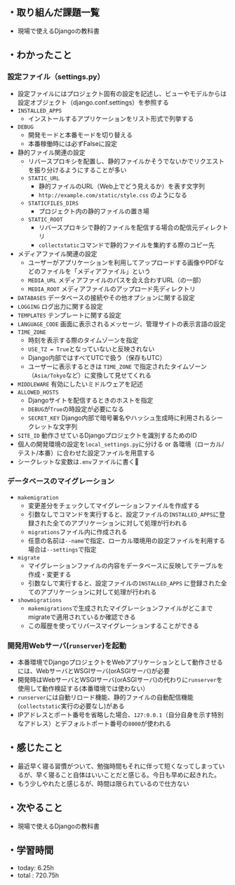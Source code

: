 ## ・取り組んだ課題一覧
- 現場で使えるDjangoの教科書

## ・わかったこと

### 設定ファイル（settings.py）
- 設定ファイルにはプロジェクト固有の設定を記述し、ビューやモデルからは設定オブジェクト（django.conf.settings）を参照する
- `INSTALLED_APPS`
   - インストールするアプリケーションをリスト形式で列挙する
- `DEBUG` 
  - 開発モードと本番モードを切り替える
  - 本番稼働時には必ずFalseに設定
- 静的ファイル関連の設定
  - リバースプロキシを配置し、静的ファイルかそうでないかでリクエストを振り分けるようにすることが多い
  - `STATIC_URL` 
     - 静的ファイルのURL（Web上でどう見えるか）を表す文字列
     - `http://example.com/static/style.css` のようになる
  - `STATICFILES_DIRS` 
    - プロジェクト内の静的ファイルの置き場
  - `STATIC_ROOT` 
    - リバースプロキシで静的ファイルを配信する場合の配信元ディレクトリ
    - `collectstatic`コマンドで静的ファイルを集約する際のコピー先
- メディアファイル関連の設定
  - ユーザーがアプリケーションを利用してアップロードする画像やPDFなどのファイルを「メディアファイル」という
   - `MEDIA_URL` メディアファイルのパスを会え合わすURL（の一部）
   - `MEDIA_ROOT` メディアファイルのアップロード先ディレクトリ
- `DATABASES` データベースの接続やその他オプションに関する設定
-  `LOGGING` ログ出力に関する設定
- `TEMPLATES` テンプレートに関する設定
- `LANGUAGE_CODE` 画面に表示されるメッセージ、管理サイトの表示言語の設定
- `TIME_ZONE`
  - 時刻を表示する際のタイムゾーンを指定
  -  `USE_TZ = True`となっていないと反映されない
  - Django内部ではすべてUTCで扱う（保存もUTC）
  - ユーザーに表示するときは `TIME_ZONE` で指定されたタイムゾーン（`Asia/Tokyo`など）に変換して見せてくれる
- `MIDDLEWARE` 有効にしたいミドルウェアを記述
- `ALLOWED_HOSTS` 
   - Djangoサイトを配信するときのホストを指定
   - `DEBUG`が`True`の時設定が必要になる
  - `SECRET_KEY` Django内部で暗号署名やハッシュ生成時に利用されるシークレットな文字列
- `SITE_ID` 動作させているDjangoプロジェクトを識別するためのID
- 個人の開発環境の設定を`local_settings.py`に分ける or  各環境（ローカル/テスト/本番）に合わせた設定ファイルを用意する
- シークレットな変数は`.env`ファイルに書く🤫
### データベースのマイグレーション
- `makemigration` 
  - 変更差分をチェックしてマイグレーションファイルを作成する
  - 引数なしでコマンドを実行すると、設定ファイルの`INSTALLED_APPS`に登録された全てのアプリケーションに対して処理が行われる
  - `migrations`ファイル内に作成される
  - 任意の名前は`--name`で指定、ローカル環境用の設定ファイルを利用する場合は`--settings`で指定
- `migrate`
  - マイグレーションファイルの内容をデータベースに反映してテーブルを作成・変更する
  - 引数なしで実行すると、設定ファイルの`INSTALLED_APPS` に登録された全てのアプリケーションに対して処理が行われる
 - `showmigrations` 
   - `makemigrations`で生成されたマイグレーションファイルがどこまでmigrateで適用されているか確認できる
   - この履歴を使ってリバースマイグレーションすることができる
### 開発用Webサーバ(`runserver`)を起動
- 本番環境でDjangoプロジェクトをWebアプリケーションとして動作させるには、WebサーバとWSGIサーバ(orASGIサーバ)が必要
- 開発時はWebサーバとWSGIサーバ(orASGIサーバ)の代わりに`runserver`を使用して動作検証する(本番環境では使わない）
- `runserver`には自動リロード機能、静的ファイルの自動配信機能(`collectstatic`実行の必要なし)がある
- IPアドレスとポート番号を省略した場合、`127:0.0.1`（自分自身を示す特別なアドレス）とデフォルトポート番号の`8000`が使われる


## ・感じたこと
- 最近早く寝る習慣がついて、勉強時間もそれに伴って短くなってしまっているが、早く寝ること自体はいいことだと感じる。今日も早めに起きれた。
- もう少しやれたと感じるが、時間は限られているので仕方ない


## ・次やること
- 現場で使えるDjangoの教科書

## ・学習時間
- today:  6.25h
- total  : 720.75h


